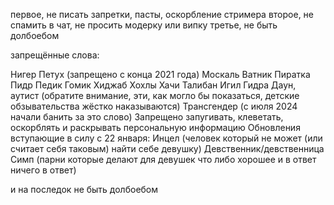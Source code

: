 первое, не писать запретки, пасты, оскорбление стримера второе, не спамить в чат, не просить модерку или випку третье, не быть долбоебом

запрещённые слова:

Нигер Петух (запрещено с конца 2021 года) Москаль Ватник Пиратка Пидр Педик Гомик Хиджаб Хохлы Хачи Талибан Игил Гидра Даун, аутист (обратите внимание, эти, как могло бы показаться, детские обзывательства жёстко наказываются) Трансгендер (с июля 2024 начали банить за это слово) Запрещено запугивать, клеветать, оскорблять и раскрывать персональную информацию Обновления вступающие в силу с 22 января: Инцел (человек который не может (или считает себя таковым) найти себе девушку) Девственник/девственница Симп (парни которые делают для девушек что либо хорошее и в ответ ничего в ответ)

и на последок не быть долбоебом
